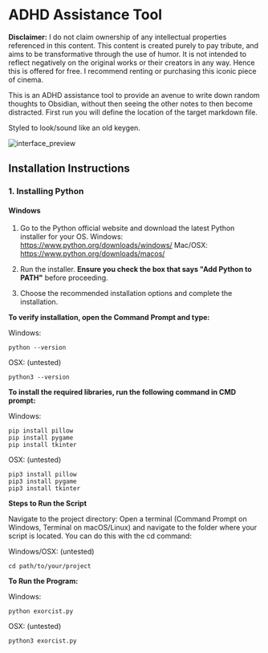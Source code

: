 # ADHD Assistance Tool

**Disclaimer:**
I do not claim ownership of any intellectual properties referenced in this content. This content is created purely to pay tribute, and aims to be transformative through the use of humor. It is not intended to reflect negatively on the original works or their creators in any way. Hence this is offered for free.
I recommend renting or purchasing this iconic piece of cinema.

This is an ADHD assistance tool to provide an avenue to write down random thoughts to Obsidian, without then seeing the other notes to then become distracted.
First run you will define the location of the target markdown file.

Styled to look/sound like an old keygen.

![interface_preview](https://github.com/user-attachments/assets/56af72bc-79f3-446d-ac33-21758c5e14cf)

## Installation Instructions

### 1. Installing Python

#### Windows
1. Go to the Python official website and download the latest Python installer for your OS.
  Windows: https://www.python.org/downloads/windows/
  Mac/OSX: https://www.python.org/downloads/macos/

2. Run the installer. **Ensure you check the box that says "Add Python to PATH"** before proceeding.
3. Choose the recommended installation options and complete the installation.

**To verify installation, open the Command Prompt and type:**

Windows:
```
python --version
```
OSX: (untested)
```
python3 --version
```

**To install the required libraries, run the following command in CMD prompt:**

Windows:
```
pip install pillow
pip install pygame
pip install tkinter
```
OSX: (untested)
```
pip3 install pillow
pip3 install pygame
pip3 install tkinter
```

**Steps to Run the Script**

Navigate to the project directory: Open a terminal (Command Prompt on Windows, Terminal on macOS/Linux) and navigate to the folder where your script is located. You can do this with the cd command:

Windows/OSX: (untested)
```
cd path/to/your/project
```

**To Run the Program:**

Windows:
```
python exorcist.py
```
OSX: (untested)
```
python3 exorcist.py
```



